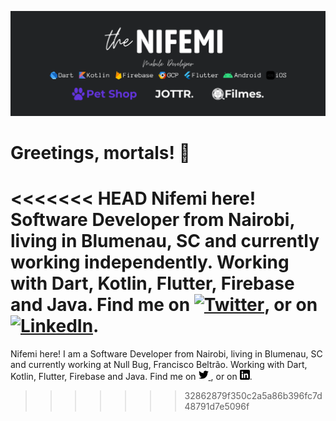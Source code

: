 [![Header](https://raw.githubusercontent.com/thenifemi/thenifemi/master/theNifemiBanner.png "Header")](https://www.linkedin.com/in/nifemii)

# Greetings, mortals! 🚀

<<<<<<< HEAD
Nifemi here! Software Developer from Nairobi, living in Blumenau, SC and currently working independently. Working with Dart, Kotlin, Flutter, Firebase and Java. Find me on [![Twitter](Twitter)](https://twitter.com/thenifemii), or on [![LinkedIn](LinkedIn)](https://www.linkedin.com/in/nifemii).
=======
Nifemi here! I am a Software Developer from Nairobi, living in Blumenau, SC and currently working at Null Bug, Francisco Beltrão. Working with Dart, Kotlin, Flutter, Firebase and Java. Find me on [![Twitter](https://raw.githubusercontent.com/thenifemi/thenifemi/master/twitter.png)  ](https://twitter.com/thenifemii), or on [![LinkedIn](https://raw.githubusercontent.com/thenifemi/thenifemi/master/linkedin-3-16.png)](https://www.linkedin.com/in/nifemii).
>>>>>>> 32862879f350c2a5a86b396fc7d48791d7e5096f

<!-- Icons made by <a href="https://www.flaticon.com/authors/pixel-perfect" title="Pixel perfect">Pixel perfect</a> from <a href="https://www.flaticon.com/" title="Flaticon"> www.flaticon.com</a> -->


